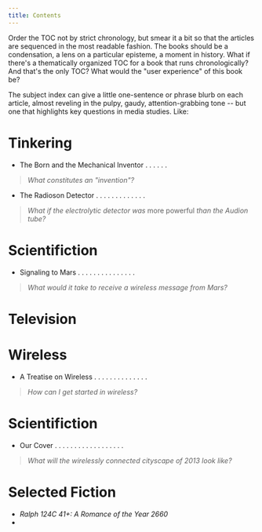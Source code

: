 ```yaml
---
title: Contents
---
```


Order the TOC not by strict chronology, but smear it a bit so that the articles are sequenced in the most readable fashion.  The books should be a condensation, a lens on a particular episteme, a moment in history.  What if there's a thematically organized TOC for a book that runs chronologically?  And that's the only TOC?  What would the "user experience" of this book be?

The subject index can give a little one-sentence or phrase blurb on each article, almost reveling in the pulpy, gaudy, attention-grabbing tone -- but one that highlights key questions in media studies.  Like:

Tinkering
===========

- The Born and the Mechanical Inventor . . . . . . 
> *What constitutes an "invention"?*
- The Radioson Detector . . . . . . . . . . . . . 
> *What if the electrolytic detector was* more powerful *than the Audion tube?*

Scientifiction
================

- Signaling to Mars . . . . . . . . . . . . . . . 
> *What would it take to receive a wireless message from Mars?*

Television
===========

Wireless
=========

- A Treatise on Wireless . . . . . . . . . . . . . . 
> *How can I get started in wireless?*

Scientifiction
===============

- Our Cover . . . . . . . . . . . . . . . . . . 
> *What will the wirelessly connected cityscape of 2013 look like?*

Selected Fiction
=================

- *Ralph 124C 41+: A Romance of the Year 2660*
- 
